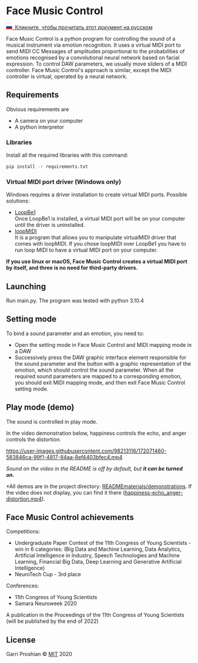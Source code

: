 # Face Music Control

[<img src = ".\READMEmaterials\flags\ru.svg" width="16" height="12">&nbsp; Кликните, чтобы прочитать этот документ на русском](README.md)

Face Music Control is a python program for controlling the sound of a musical instrument via emotion recognition. It uses a virtual MIDI port to send MIDI CC Messages of amplitudes proportional to the probabilities of emotions recognised by a convolutional neural network based on facial expression. To control DAW parameters, we usually move sliders of a MIDI controller. Face Music Control's approach is similar, except the MIDI controller is virtual, operated by a neural network.

## Requirements
Obvious requirements are
* A camera on your computer
* A python interpretor

### Libraries
Install all the required libraries with this command:

```bash
pip install -r requirements.txt
```

### Virtual MIDI port driver **(Windows only)**
Windows requires a driver installation to create virtual MIDI ports. Possible solutions:
* [LoopBe1](https://www.nerds.de/en/download.html)
<br> Once LoopBe1 is installed, a virtual MIDI port will be on your computer until the driver is uninstalled.
* [loopMIDI](https://www.tobias-erichsen.de/software/loopmidi.html)
<br> It is a program that allows you to manipulate virtualMIDI driver that comes with loopMIDI. If you chose loopMIDI over LoopBe1 you have to run loop MIDI to have a virtual MIDI port on your computer.

**If you use linux or macOS, Face Music Control creates a virtual MIDI port by itself, and three is no need for third-party drivers.**

## Launching

Run main.py. The program was tested with python 3.10.4

## Setting mode
To bind a sound parameter and an emotion, you need to:
* Open the setting mode in Face Music Control and MIDI mapping mode in a DAW
* Successively press the DAW graphic interface element responsible for the sound parameter and the button with a graphic representation of the emotion, which should control the sound parameter.
When all the required sound parameters are mapped to a corresponding emotion, you should exit MIDI mapping mode, and then exit Face Music Control setting mode. 

## Play mode (demo) 
The sound is controlled in play mode.

In the video demonstration below, happiness controls the echo, and anger controls the distortion.

https://user-images.githubusercontent.com/98213116/172071460-583846ca-99f1-4817-84aa-8ef4403bfec4.mp4

*Sound on the video in the README is off by default, but **it can be turned on.***

*All demos are in the project directory: [READMEmaterials/demonstrations](READMEmaterials/demonstrations). If the video does not display, you can find it there ([happiness-echo_anger-distortion.mp4](READMEmaterials/demonstrations/happiness-echo_anger-distortion.mp4)).

<!--
## Contributing
Pull requests are welcome. For major changes, please open an issue first to discuss what you would like to change.

Please make sure to update tests as appropriate.
-->
## Face Music Control achievements
Competitions:
* Undergraduate Paper Contest of the 11th Congress of Young Scientists - win in 6 categories:
(Big Data and Machine Learning, Data Analytics, Artificial Intelligence in Industry, Speech Technologies and Machine Learning, Financial Big Data, Deep Learning and Generative Artificial Intelligence)
* NeuroTech Cup - 3rd place

Conferences:
* 11th Congress of Young Scientists
* Samara Neuroweek 2020

A publication in the Proceedings of the 11th Congress of Young Scientists (will be published by the end of 2022)

## License
Garri Proshian © [MIT](https://choosealicense.com/licenses/mit/) 2020
